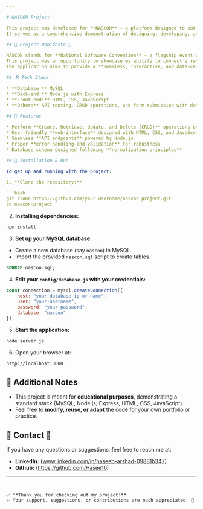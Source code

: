 ```yaml
---

# NASCON Project

This project was developed for **NASCON** — a platform designed to put both SQL and Web Development skills to the test.
It serves as a comprehensive demonstration of designing, developing, and integrating a dynamic, database-powered application.

## 🔹 Project Manifesto 🔹

NASCON stands for **National Software Convention** — a flagship event where innovation, coding prowess, and technical creativity come together.
This project was an opportunity to showcase my ability to connect a relational database (MySQL) with a full stack application (Node.js, Express, HTML, CSS, and JavaScript).
The application aims to provide a **seamless, interactive, and data-centric experience** for users, reflecting real-world scenarios and business logic.

## 🛠 Tech Stack

* **Database:** MySQL
* **Back-end:** Node.js with Express
* **Front-end:** HTML, CSS, JavaScript
* **Other:** API routing, CRUD operations, and form submission with data persistence

## 🚀 Features

* Perform **Create, Retrieve, Update, and Delete (CRUD)** operations on the MySQL database
* User-friendly **web-interface** designed with HTML, CSS, and JavaScript
* Seamless **API endpoints** powered by Node.js
* Proper **error handling and validation** for robustness
* Database schema designed following **normalization principles**

## 📁 Installation & Run

To get up and running with the project:

1. **Clone the repository:**

```bash
git clone https://github.com/your-username/nascon-project.git
cd nascon-project
```

2. **Installing dependencies:**

```bash
npm install
```

3. **Set up your MySQL database:**

* Create a new database (say `nascon`) in MySQL.
* Import the provided `nascon.sql` script to create tables.

```sql
SOURCE nascon.sql;
```

4. **Edit your `config/database.js` with your credentials:**

```javascript
const connection = mysql.createConnection({ 
    host: "your-database-ip-or-name",
    user: "your-username",
    password: "your-password",
    database: "nascon"
});
```

5. **Start the application:**

```bash
node server.js
```

6. Open your browser at:

```bash
http://localhost:3000
```

## 📝 Additional Notes

* This project is meant for **educational purposes**, demonstrating a standard stack (MySQL, Node.js, Express, HTML, CSS, JavaScript).
* Feel free to **modify, reuse, or adapt** the code for your own portfolio or practice.

## 🔹 Contact 🔹

If you have any questions or suggestions, feel free to reach me at:

* **LinkedIn:** (www.linkedin.com/in/haseeb-arshad-09881b347)
* **Github:** (https://github.com/Hasee10)

---
```


✅ **Thank you for checking out my project!**
✨ Your support, suggestions, or contributions are much appreciated. 🌟
